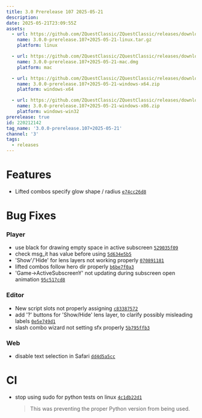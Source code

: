 ```yaml
---
title: 3.0 Prerelease 107 2025-05-21
description: 
date: 2025-05-21T23:09:55Z
assets: 
  - url: https://github.com/ZQuestClassic/ZQuestClassic/releases/download/3.0.0-prerelease.107%2B2025-05-21/3.0.0-prerelease.107%2B2025-05-21-linux.tar.gz
    name: 3.0.0-prerelease.107+2025-05-21-linux.tar.gz
    platform: linux

  - url: https://github.com/ZQuestClassic/ZQuestClassic/releases/download/3.0.0-prerelease.107%2B2025-05-21/3.0.0-prerelease.107%2B2025-05-21-mac.dmg
    name: 3.0.0-prerelease.107+2025-05-21-mac.dmg
    platform: mac

  - url: https://github.com/ZQuestClassic/ZQuestClassic/releases/download/3.0.0-prerelease.107%2B2025-05-21/3.0.0-prerelease.107%2B2025-05-21-windows-x64.zip
    name: 3.0.0-prerelease.107+2025-05-21-windows-x64.zip
    platform: windows-x64

  - url: https://github.com/ZQuestClassic/ZQuestClassic/releases/download/3.0.0-prerelease.107%2B2025-05-21/3.0.0-prerelease.107%2B2025-05-21-windows-x86.zip
    name: 3.0.0-prerelease.107+2025-05-21-windows-x86.zip
    platform: windows-win32
prerelease: true
id: 220212142
tag_name: '3.0.0-prerelease.107+2025-05-21'
channel: '3'
tags:
  - releases
---
```





# Features

- Lifted combos specify glow shape / radius [`e74cc26d8`](https://github.com/ZQuestClassic/ZQuestClassic/commit/e74cc26d8abf026d424fa28826984f1a9d4c4348)

# Bug Fixes

### Player

- use black for drawing empty space in active subscreen [`529035f09`](https://github.com/ZQuestClassic/ZQuestClassic/commit/529035f094818673bf5eddbceb1ff65e8878f9ff)
- check msg_it has value before using [`5d634e5b5`](https://github.com/ZQuestClassic/ZQuestClassic/commit/5d634e5b59c5b0bb7ffc74d31a3b6647451fd1e5)
- 'Show'/'Hide' for lens layers not working properly [`070891181`](https://github.com/ZQuestClassic/ZQuestClassic/commit/0708911811018d000311b2e8cc03d464a5d256bb)
- lifted combos follow hero dir properly [`b6be7f0a3`](https://github.com/ZQuestClassic/ZQuestClassic/commit/b6be7f0a35b25a8aae4005d12cf42253fdccc67a)
- 'Game->ActiveSubscreenY' not updating during subscreen open animation [`95c517cd8`](https://github.com/ZQuestClassic/ZQuestClassic/commit/95c517cd8cf48f31ac98874568fa29bdf4f6c473)

### Editor

- New script slots not properly assigning [`c83387572`](https://github.com/ZQuestClassic/ZQuestClassic/commit/c833875728ddaed1ac8b0e043bb6c03ae3206b38)
- add '?' buttons for 'Show/Hide' lens layer, to clarify possibly misleading labels [`0e5e749d1`](https://github.com/ZQuestClassic/ZQuestClassic/commit/0e5e749d17fd1f462e5337381523ca7f199e23ab)
- slash combo wizard not setting sfx properly [`5b795ffb3`](https://github.com/ZQuestClassic/ZQuestClassic/commit/5b795ffb32b67c396ebff18b6636ef81f2272af4)

### Web

- disable text selection in Safari [`dd4d5a5cc`](https://github.com/ZQuestClassic/ZQuestClassic/commit/dd4d5a5cce6821dab7af2ce08455c5135045d808)

# CI

- stop using sudo for python tests on linux [`4c1db22d1`](https://github.com/ZQuestClassic/ZQuestClassic/commit/4c1db22d1f3cb238302806a8ab343c9eff01dcd2)
   &nbsp;
   >This was preventing the proper Python version from being used. 
   >
